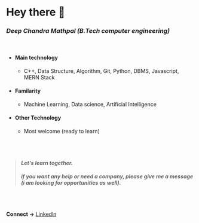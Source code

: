 # Hey there 👋

### ***Deep Chandra Mathpal (B.Tech computer engineering)***
<br>

- #### Main technology
  - C++, Data Structure, Algorithm, Git, Python, DBMS, Javascript,  MERN Stack
- #### Familarity
  - Machine Learning, Data science, Artificial Intelligence
- #### Other Technology
  - Most welcome (ready to learn)
<br>
<br>

> #### *Let's learn together.*
> #### *if you want any help or need a company, please give me a message (i am looking for opportunities as well).*
<br>
<br>

**Connect ->**  [Linkedln](https://www.linkedin.com/in/deepchandramathpal/)
<!---
Deep-Chandra-Mathpal/Deep-Chandra-Mathpal is a ✨ special ✨ repository because its `README.md` (this file) appears on your GitHub profile.
You can click the Preview link to take a look at your changes.
--->
